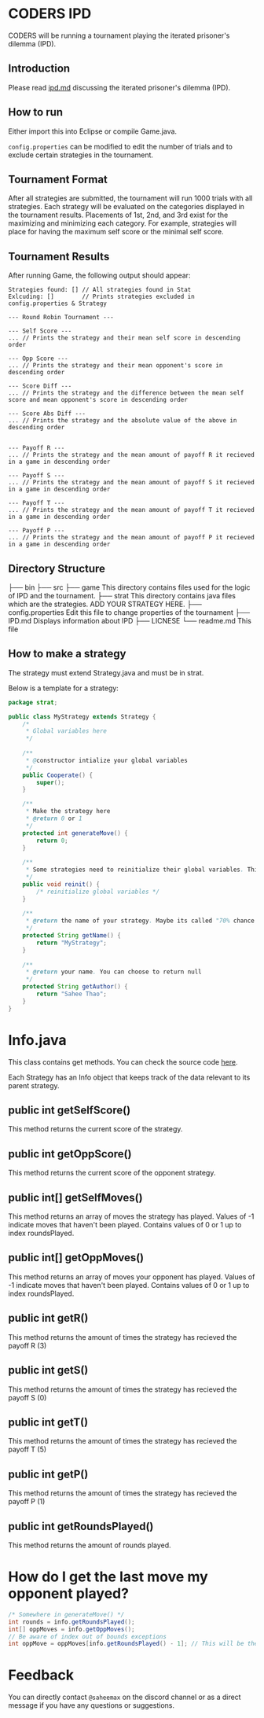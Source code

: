 # CODERS IPD
CODERS will be running a tournament playing the iterated prisoner's dilemma (IPD).

## Introduction
Please read [ipd.md](https://github.com/saheethao/CODERS-IPD/blob/main/ipd.md) discussing the iterated prisoner's dilemma (IPD).

## How to run
Either import this into Eclipse or compile Game.java.

`config.properties` can be modified to edit the number of trials and to exclude certain strategies in the tournament.

## Tournament Format
After all strategies are submitted, the tournament will run 1000 trials with all strategies.
Each strategy will be evaluated on the categories displayed in the tournament results.
Placements of 1st, 2nd, and 3rd exist for the maximizing and minimizing each category. 
For example, strategies will place for having the maximum self score or the minimal self score.

## Tournament Results
After running Game, the following output should appear:

```
Strategies found: [] // All strategies found in Stat
Exlcuding: []        // Prints strategies excluded in config.properties & Strategy

--- Round Robin Tournament ---

--- Self Score ---
... // Prints the strategy and their mean self score in descending order

--- Opp Score ---
... // Prints the strategy and their mean opponent's score in descending order

--- Score Diff ---
... // Prints the strategy and the difference between the mean self score and mean opponent's score in descending order

--- Score Abs Diff ---
... // Prints the strategy and the absolute value of the above in descending order


--- Payoff R ---
... // Prints the strategy and the mean amount of payoff R it recieved in a game in descending order

--- Payoff S ---
... // Prints the strategy and the mean amount of payoff S it recieved in a game in descending order

--- Payoff T ---
... // Prints the strategy and the mean amount of payoff T it recieved in a game in descending order

--- Payoff P ---
... // Prints the strategy and the mean amount of payoff P it recieved in a game in descending order

```

## Directory Structure
├── bin
├── src
   ├── game    This directory contains files used for the logic of IPD and the tournament.
   ├── strat   This directory contains java files which are the strategies. ADD YOUR STRATEGY HERE.
├── config.properties  Edit this file to change properties of the tournament
├── IPD.md             Displays information about IPD
├── LICNESE
└── readme.md          This file

## How to make a strategy
The strategy must extend Strategy.java and must be in strat.

Below is a template for a strategy:

```java
package strat;

public class MyStrategy extends Strategy {
	/*
	 * Global variables here
	 */
    
    /**
     * @constructor intialize your global variables
     */
	public Cooperate() {
		super();
	}

	/**
     * Make the strategy here
	 * @return 0 or 1
	 */
	protected int generateMove() {
		return 0;
	}
	
	/**
	 * Some strategies need to reinitialize their global variables. This is called before each match between strategies.
	 */
	public void reinit() {
		/* reinitialize global variables */
	}
	
	/**
	 * @return the name of your strategy. Maybe its called "70% chance to cooperate" or "Elizabeth". Your choice.
	 */
	protected String getName() {
		return "MyStrategy";
	}
	
	/**
	 * @return your name. You can choose to return null
	 */
	protected String getAuthor() {
		return "Sahee Thao";
	}
}
```

# Info.java
This class contains get methods. You can check the source code [here](https://github.com/saheethao/CODERS-IPD/blob/main/src/game/Info.java).

Each Strategy has an Info object that keeps track of the data relevant to its parent strategy.

## public int getSelfScore()
This method returns the current score of the strategy.

## public int getOppScore()
This method returns the current score of the opponent strategy.

## public int[] getSelfMoves()
This method returns an array of moves the strategy has played. Values of -1 indicate moves that haven't been played. Contains values of 0 or 1 up to index roundsPlayed.

## public int[] getOppMoves()
This method returns an array of moves your opponent has played. Values of -1 indicate moves that haven't been played. Contains values of 0 or 1 up to index roundsPlayed.

## public int getR()
This method returns the amount of times the strategy has recieved the payoff R (3)

## public int getS()
This method returns the amount of times the strategy has recieved the payoff S (0)

## public int getT()
This method returns the amount of times the strategy has recieved the payoff T (5)

## public int getP()
This method returns the amount of times the strategy has recieved the payoff P (1)

## public int getRoundsPlayed()
This method returns the amount of rounds played.

# How do I get the last move my opponent played?
```java
/* Somewhere in generateMove() */
int rounds = info.getRoundsPlayed();
int[] oppMoves = info.getOppMoves();
// Be aware of index out of bounds exceptions
int oppMove = oppMoves[info.getRoundsPlayed() - 1]; // This will be the opponent's last move. 
```

# Feedback
You can directly contact `@saheemax` on the discord channel or as a direct message if you have any questions or suggestions.